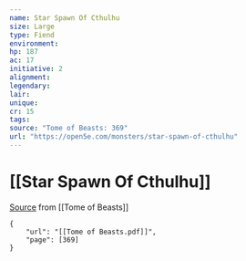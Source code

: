 ```yaml
---
name: Star Spawn Of Cthulhu
size: Large
type: Fiend
environment: 
hp: 187
ac: 17
initiative: 2
alignment: 
legendary: 
lair: 
unique: 
cr: 15
tags: 
source: "Tome of Beasts: 369"
url: "https://open5e.com/monsters/star-spawn-of-cthulhu"
---
```

# [[Star Spawn Of Cthulhu]]

[Source](zotero://open-pdf/library/items/ULEQWHJM?page=369) from [[Tome of Beasts]]

```pdf
{
	"url": "[[Tome of Beasts.pdf]]",
	"page": [369]
}
```

